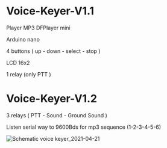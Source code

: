 # Voice-Keyer-V1.1

Player MP3 DFPlayer mini

Arduino nano

4 buttons ( up - down - select - stop )

LCD 16x2

1 relay (only PTT )

# Voice-Keyer-V1.2

3 relays ( PTT - Sound - Ground Sound )

Listen serial way to 9600Bds for mp3 sequence (1-2-3-4-5-6)


![Schematic voice keyer_2021-04-21](https://user-images.githubusercontent.com/47413364/115553493-c1d5fa80-a2ad-11eb-8c48-1d6fe07b91a9.png)

